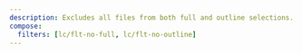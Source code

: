```yaml
---
description: Excludes all files from both full and outline selections. Use for minimal project contexts that include only metadata or notes, ideal for high-level planning.
compose:
  filters: [lc/flt-no-full, lc/flt-no-outline]
---
```

